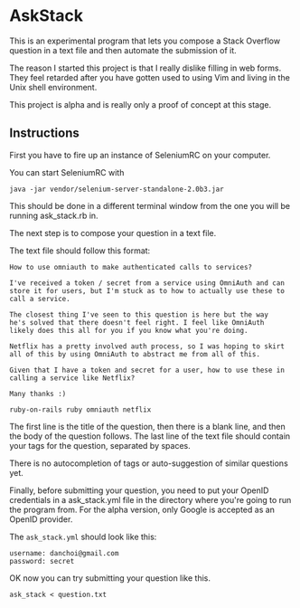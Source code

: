 # AskStack

This is an experimental program that lets you compose a Stack Overflow
question in a text file and then automate the submission of it.

The reason I started this project is that I really dislike filling in
web forms.  They feel retarded after you have gotten used to using Vim
and living in the Unix shell environment.

This project is alpha and is really only a proof of concept at this
stage.

## Instructions

First you have to fire up an instance of SeleniumRC on your computer.

You can start SeleniumRC with

    java -jar vendor/selenium-server-standalone-2.0b3.jar 

This should be done in a different terminal window from the one you will
be running ask_stack.rb in.

The next step is to compose your question in a text file.

The text file should follow this format:

    How to use omniauth to make authenticated calls to services?

    I've received a token / secret from a service using OmniAuth and can
    store it for users, but I'm stuck as to how to actually use these to
    call a service.

    The closest thing I've seen to this question is here but the way
    he's solved that there doesn't feel right. I feel like OmniAuth
    likely does this all for you if you know what you're doing.

    Netflix has a pretty involved auth process, so I was hoping to skirt
    all of this by using OmniAuth to abstract me from all of this.

    Given that I have a token and secret for a user, how to use these in
    calling a service like Netflix?

    Many thanks :)

    ruby-on-rails ruby omniauth netflix 

The first line is the title of the question, then there is a blank line,
and then the body of the question follows. The last line of the text
file should contain your tags for the question, separated by spaces.

There is no autocompletion of tags or auto-suggestion of similar
questions yet.

Finally, before submitting your question, you need to put your OpenID
credentials in a ask_stack.yml file in the directory where you're going
to run the program from. For the alpha version, only Google is
accepted as an OpenID provider.

The `ask_stack.yml` should look like this:

    username: danchoi@gmail.com
    password: secret

OK now you can try submitting your question like this.

    ask_stack < question.txt




